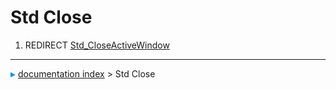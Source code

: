# Std Close
1.  REDIRECT [Std_CloseActiveWindow](Std_CloseActiveWindow.md)



---
![](images/Right_arrow.png) [documentation index](../README.md) > Std Close
